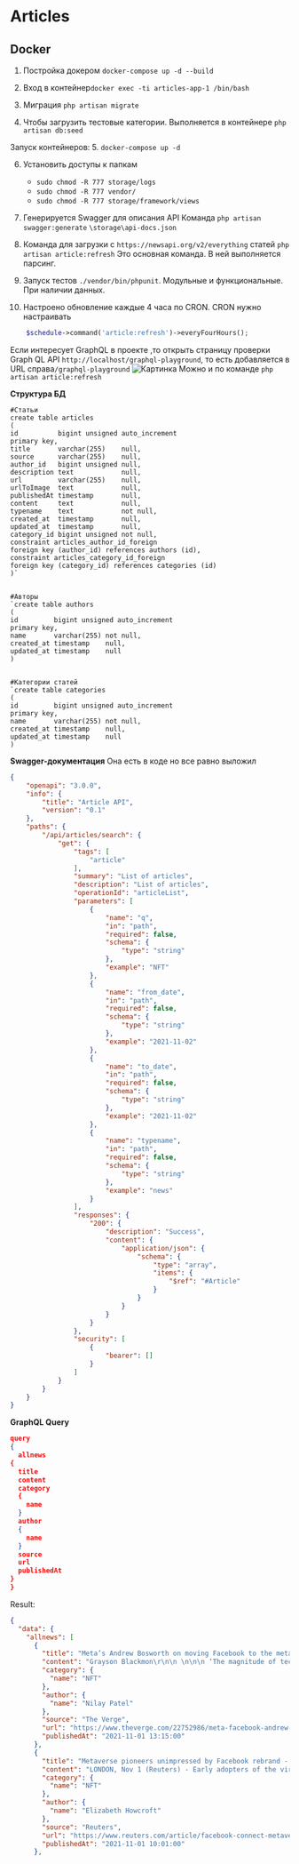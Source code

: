 # Articles

## Docker
1. Постройка докером `docker-compose up -d --build`

2. Вход в контейнер`docker exec -ti articles-app-1 /bin/bash`

3. Миграция `php artisan migrate`

4. Чтобы загрузить тестовые категории. Выполняется в контейнере
`php artisan db:seed`

Запуск контейнеров:
5. `docker-compose up -d`

6. Установить доступы к папкам
   - `sudo chmod -R 777 storage/logs`
   - `sudo chmod -R 777 vendor/`
   - `sudo chmod -R 777 storage/framework/views`
   


7. Генерируется Swagger для описания API
Команда `php artisan swagger:generate`
`\storage\api-docs.json`

8. Команда для загрузки с `https://newsapi.org/v2/everything` статей
`php artisan article:refresh`
Это основная команда. В ней выполняется парсинг. 
   
9. Запуск тестов `./vendor/bin/phpunit`. Модульные и функциональные. При наличии данных.

10. Настроено обновление каждые 4 часа по CRON. CRON нужно настраивать
```php
    $schedule->command('article:refresh')->everyFourHours();
```


Если интересует GraphQL в проекте ,то открыть страницу проверки  Graph QL API `http://localhost/graphql-playground`, то есть добавляется в URL справа`/graphql-playground`
![Картинка](/public/support/graphql_playground.png)
Можно и по команде
`php artisan article:refresh`

**Структура БД**

```mysql 
#Статьи
create table articles
(
id          bigint unsigned auto_increment
primary key,
title       varchar(255)    null,
source      varchar(255)    null,
author_id   bigint unsigned null,
description text            null,
url         varchar(255)    null,
urlToImage  text            null,
publishedAt timestamp       null,
content     text            null,
typename    text            not null,
created_at  timestamp       null,
updated_at  timestamp       null,
category_id bigint unsigned not null,
constraint articles_author_id_foreign
foreign key (author_id) references authors (id),
constraint articles_category_id_foreign
foreign key (category_id) references categories (id)
)`


#Авторы
`create table authors
(
id         bigint unsigned auto_increment
primary key,
name       varchar(255) not null,
created_at timestamp    null,
updated_at timestamp    null
)


#Категории статей
`create table categories
(
id         bigint unsigned auto_increment
primary key,
name       varchar(255) not null,
created_at timestamp    null,
updated_at timestamp    null
)
```

**Swagger-документация**
Она есть в коде но все равно выложил
```json
{
    "openapi": "3.0.0",
    "info": {
        "title": "Article API",
        "version": "0.1"
    },
    "paths": {
        "/api/articles/search": {
            "get": {
                "tags": [
                    "article"
                ],
                "summary": "List of articles",
                "description": "List of articles",
                "operationId": "articleList",
                "parameters": [
                    {
                        "name": "q",
                        "in": "path",
                        "required": false,
                        "schema": {
                            "type": "string"
                        },
                        "example": "NFT"
                    },
                    {
                        "name": "from_date",
                        "in": "path",
                        "required": false,
                        "schema": {
                            "type": "string"
                        },
                        "example": "2021-11-02"
                    },
                    {
                        "name": "to_date",
                        "in": "path",
                        "required": false,
                        "schema": {
                            "type": "string"
                        },
                        "example": "2021-11-02"
                    },
                    {
                        "name": "typename",
                        "in": "path",
                        "required": false,
                        "schema": {
                            "type": "string"
                        },
                        "example": "news"
                    }
                ],
                "responses": {
                    "200": {
                        "description": "Success",
                        "content": {
                            "application/json": {
                                "schema": {
                                    "type": "array",
                                    "items": {
                                        "$ref": "#Article"
                                    }
                                }
                            }
                        }
                    }
                },
                "security": [
                    {
                        "bearer": []
                    }
                ]
            }
        }
    }
}

```


**GraphQL Query**
```json
query
{
  allnews
{   
  title
  content
  category
  {
    name
  }
  author
  {
    name
  }
  source
  url
  publishedAt
}
}

```

Result:
```json
{
  "data": {
    "allnews": [
      {
        "title": "Meta’s Andrew Bosworth on moving Facebook to the metaverse",
        "content": "Grayson Blackmon\r\n\n \n\n\n ‘The magnitude of technological shifts that we are trying to manifest here hasn’t been attempted in a long time’ Last week, Facebook announced a major corporate rebrand by cha… [+38546 chars]",
        "category": {
          "name": "NFT"
        },
        "author": {
          "name": "Nilay Patel"
        },
        "source": "The Verge",
        "url": "https://www.theverge.com/22752986/meta-facebook-andrew-bosworth-interview-metaverse-vr-ar",
        "publishedAt": "2021-11-01 13:15:00"
      },
      {
        "title": "Metaverse pioneers unimpressed by Facebook rebrand - Reuters",
        "content": "LONDON, Nov 1 (Reuters) - Early adopters of the virtual worlds known as the metaverse criticised Facebooks rebranding as an attempt to capitalise on growing buzz over a concept that it did not create… [+3186 chars]",
        "category": {
          "name": "NFT"
        },
        "author": {
          "name": "Elizabeth Howcroft"
        },
        "source": "Reuters",
        "url": "https://www.reuters.com/article/facebook-connect-metaverse-idUSL8N2RP6YT",
        "publishedAt": "2021-11-01 10:01:00"
      },
```
